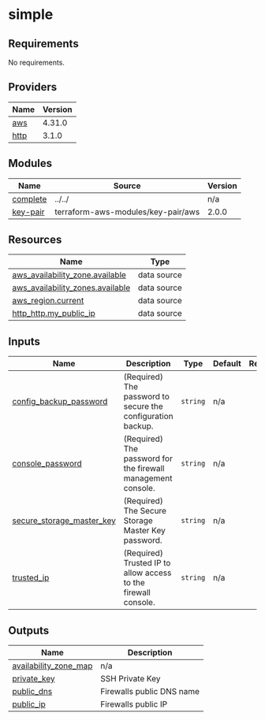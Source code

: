 # simple

<!-- BEGINNING OF PRE-COMMIT-TERRAFORM DOCS HOOK -->
## Requirements

No requirements.

## Providers

| Name | Version |
|------|---------|
| <a name="provider_aws"></a> [aws](#provider\_aws) | 4.31.0 |
| <a name="provider_http"></a> [http](#provider\_http) | 3.1.0 |

## Modules

| Name | Source | Version |
|------|--------|---------|
| <a name="module_complete"></a> [complete](#module\_complete) | ../../ | n/a |
| <a name="module_key-pair"></a> [key-pair](#module\_key-pair) | terraform-aws-modules/key-pair/aws | 2.0.0 |

## Resources

| Name | Type |
|------|------|
| [aws_availability_zone.available](https://registry.terraform.io/providers/hashicorp/aws/latest/docs/data-sources/availability_zone) | data source |
| [aws_availability_zones.available](https://registry.terraform.io/providers/hashicorp/aws/latest/docs/data-sources/availability_zones) | data source |
| [aws_region.current](https://registry.terraform.io/providers/hashicorp/aws/latest/docs/data-sources/region) | data source |
| [http_http.my_public_ip](https://registry.terraform.io/providers/hashicorp/http/latest/docs/data-sources/http) | data source |

## Inputs

| Name | Description | Type | Default | Required |
|------|-------------|------|---------|:--------:|
| <a name="input_config_backup_password"></a> [config\_backup\_password](#input\_config\_backup\_password) | (Required) The password to secure the configuration backup. | `string` | n/a | yes |
| <a name="input_console_password"></a> [console\_password](#input\_console\_password) | (Required) The password for the firewall management console. | `string` | n/a | yes |
| <a name="input_secure_storage_master_key"></a> [secure\_storage\_master\_key](#input\_secure\_storage\_master\_key) | (Required) The Secure Storage Master Key password. | `string` | n/a | yes |
| <a name="input_trusted_ip"></a> [trusted\_ip](#input\_trusted\_ip) | (Required) Trusted IP to allow access to the firewall console. | `string` | n/a | yes |

## Outputs

| Name | Description |
|------|-------------|
| <a name="output_availability_zone_map"></a> [availability\_zone\_map](#output\_availability\_zone\_map) | n/a |
| <a name="output_private_key"></a> [private\_key](#output\_private\_key) | SSH Private Key |
| <a name="output_public_dns"></a> [public\_dns](#output\_public\_dns) | Firewalls public DNS name |
| <a name="output_public_ip"></a> [public\_ip](#output\_public\_ip) | Firewalls public IP |
<!-- END OF PRE-COMMIT-TERRAFORM DOCS HOOK -->
